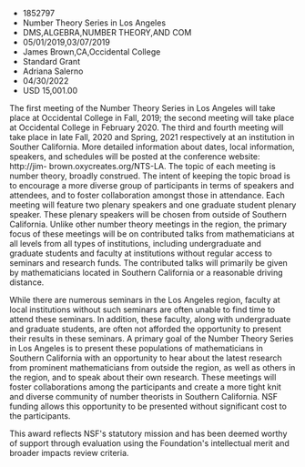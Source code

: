 
* 1852797
* Number Theory Series in Los Angeles
* DMS,ALGEBRA,NUMBER THEORY,AND COM
* 05/01/2019,03/07/2019
* James Brown,CA,Occidental College
* Standard Grant
* Adriana Salerno
* 04/30/2022
* USD 15,001.00

The first meeting of the Number Theory Series in Los Angeles will take place at
Occidental College in Fall, 2019; the second meeting will take place at
Occidental College in February 2020. The third and fourth meeting will take
place in late Fall, 2020 and Spring, 2021 respectively at an institution in
Souther California. More detailed information about dates, local information,
speakers, and schedules will be posted at the conference website: http://jim-
brown.oxycreates.org/NTS-LA. The topic of each meeting is number theory, broadly
construed. The intent of keeping the topic broad is to encourage a more diverse
group of participants in terms of speakers and attendees, and to foster
collaboration amongst those in attendance. Each meeting will feature two plenary
speakers and one graduate student plenary speaker. These plenary speakers will
be chosen from outside of Southern California. Unlike other number theory
meetings in the region, the primary focus of these meetings will be on
contributed talks from mathematicians at all levels from all types of
institutions, including undergraduate and graduate students and faculty at
institutions without regular access to seminars and research funds. The
contributed talks will primarily be given by mathematicians located in Southern
California or a reasonable driving distance.

While there are numerous seminars in the Los Angeles region, faculty at local
institutions without such seminars are often unable to find time to attend these
seminars. In addition, these faculty, along with undergraduate and graduate
students, are often not afforded the opportunity to present their results in
these seminars. A primary goal of the Number Theory Series in Los Angeles is to
present these populations of mathematicians in Southern California with an
opportunity to hear about the latest research from prominent mathematicians from
outside the region, as well as others in the region, and to speak about their
own research. These meetings will foster collaborations among the participants
and create a more tight knit and diverse community of number theorists in
Southern California. NSF funding allows this opportunity to be presented without
significant cost to the participants.

This award reflects NSF's statutory mission and has been deemed worthy of
support through evaluation using the Foundation's intellectual merit and broader
impacts review criteria.
